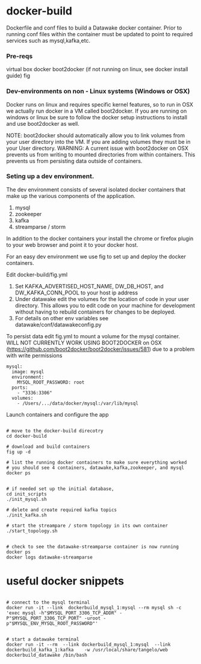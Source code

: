 docker-build
==============

Dockerfile and conf files to build a Datawake docker container.  Prior to running conf files within the container must be updated to point to required services such as mysql,kafka,etc.


### Pre-reqs

virtual box
docker
boot2docker (if not running on linux, see docker install guide)
fig


### Dev-environments on non - Linux systems  (Windows or OSX)

Docker runs on linux and requires specific kernel features, so to run in OSX we actually run docker in a VM called boot2docker.  If you are running on windows or linux be sure to follow the docker setup instructions to install and use boot2docker as well.

NOTE:  boot2docker should automatically allow you to link volumes from your user directory into the VM.  If you are adding volumes they must be in your User directory.
WARNING:  A current issue with boot2docker on OSX prevents us from writing to mounted directories from within containers.  This prevents us from persisting data outside of containers.


###  Seting up a dev environment.

The dev environment consists of several isolated docker containers that make up the various components of the application.

1.  mysql 
2. zookeeper
3. kafka
4. streamparse / storm

In addition to the docker containers your install the chrome or firefox plugin to your web browser and point it to your docker host.


For an easy dev environment we use fig to set up and deploy the docker containers.

Edit docker-build/fig.yml

1. Set  KAFKA_ADVERTISED_HOST_NAME,  DW_DB_HOST, and  DW_KAFKA_CONN_POOL to your host ip address
2. Under datawake edit the volumes for the location of code in your user directory. This allows you to edit code on your machine for development without having to rebuild containers for changes to be deployed. 
3. For details on other env variables see datawake/conf/datawakeconfig.py



To persist data edit fig.yml to mount a volume for the mysql container.  
WILL NOT CURRENTLY WORK USING BOOT2DOCKER  on OSX (https://github.com/boot2docker/boot2docker/issues/581) due to a problem with write permissions
```
mysql:
  image: mysql
  environment:
    MYSQL_ROOT_PASSWORD: root
  ports:
    - "3336:3306"
  volumes:
    - /Users/.../data/docker/mysql:/var/lib/mysql
```

Launch containers and configure the app

```

# move to the docker-build direcotry
cd docker-build

# download and build containers
fig up -d

# list the running docker containers to make sure everything worked
# you should see 4 containers, datawake,kafka,zookeeper, and mysql
docker ps


# if needed set up the initial database, 
cd init_scripts
./init_mysql.sh

# delete and create required kafka topics 
./init_kafka.sh

# start the streampare / storm topology in its own container
./start_topology.sh


# check to see the datawake-streamparse container is now running
docker ps
docker logs datawake-streamparse
```



useful docker snippets
===============

```

# connect to the mysql terminal
docker run -it --link  dockerbuild_mysql_1:mysql --rm mysql sh -c 'exec mysql -h"$MYSQL_PORT_3306_TCP_ADDR" -P"$MYSQL_PORT_3306_TCP_PORT" -uroot -p"$MYSQL_ENV_MYSQL_ROOT_PASSWORD"'


# start a datawake terminal
docker run -it --rm  --link dockerbuild_mysql_1:mysql  --link dockerbuild_kafka_1:kafka    -w /usr/local/share/tangelo/web  dockerbuild_datawake /bin/bash

```